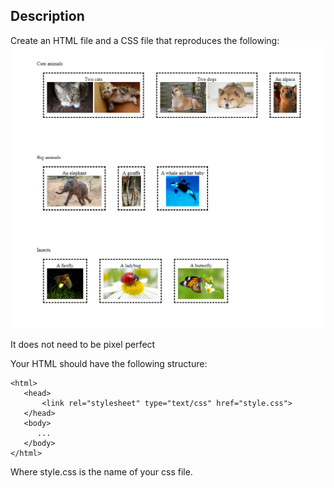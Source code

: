 ## Description
Create an HTML file and a CSS file that reproduces the following:
![goal](screenshot.png)

It does not need to be pixel perfect

Your HTML should have the following structure:

```
<html>
   <head>
       <link rel="stylesheet" type="text/css" href="style.css">
   </head>
   <body>
      ...
   </body>
</html>
```

Where style.css is the name of your css file.